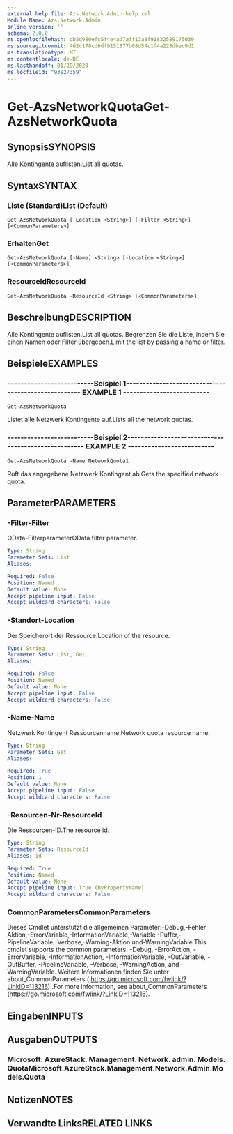 ```yaml
---
external help file: Azs.Network.Admin-help.xml
Module Name: Azs.Network.Admin
online version: ''
schema: 2.0.0
ms.openlocfilehash: cb5d980efc5f4e4ad7aff13a8f91832589175039
ms.sourcegitcommit: 4d2c178cd6df9151877b08d54c1f4a228dbec9d1
ms.translationtype: MT
ms.contentlocale: de-DE
ms.lasthandoff: 01/29/2020
ms.locfileid: "93827359"
---
```

# <span data-ttu-id="b9289-101">Get-AzsNetworkQuota</span><span class="sxs-lookup"><span data-stu-id="b9289-101">Get-AzsNetworkQuota</span></span>

## <span data-ttu-id="b9289-102">Synopsis</span><span class="sxs-lookup"><span data-stu-id="b9289-102">SYNOPSIS</span></span>
<span data-ttu-id="b9289-103">Alle Kontingente auflisten.</span><span class="sxs-lookup"><span data-stu-id="b9289-103">List all quotas.</span></span>

## <span data-ttu-id="b9289-104">Syntax</span><span class="sxs-lookup"><span data-stu-id="b9289-104">SYNTAX</span></span>

### <span data-ttu-id="b9289-105">Liste (Standard)</span><span class="sxs-lookup"><span data-stu-id="b9289-105">List (Default)</span></span>
```
Get-AzsNetworkQuota [-Location <String>] [-Filter <String>] [<CommonParameters>]
```

### <span data-ttu-id="b9289-106">Erhalten</span><span class="sxs-lookup"><span data-stu-id="b9289-106">Get</span></span>
```
Get-AzsNetworkQuota [-Name] <String> [-Location <String>] [<CommonParameters>]
```

### <span data-ttu-id="b9289-107">ResourceId</span><span class="sxs-lookup"><span data-stu-id="b9289-107">ResourceId</span></span>
```
Get-AzsNetworkQuota -ResourceId <String> [<CommonParameters>]
```

## <span data-ttu-id="b9289-108">Beschreibung</span><span class="sxs-lookup"><span data-stu-id="b9289-108">DESCRIPTION</span></span>
<span data-ttu-id="b9289-109">Alle Kontingente auflisten.</span><span class="sxs-lookup"><span data-stu-id="b9289-109">List all quotas.</span></span>
<span data-ttu-id="b9289-110">Begrenzen Sie die Liste, indem Sie einen Namen oder Filter übergeben.</span><span class="sxs-lookup"><span data-stu-id="b9289-110">Limit the list by passing a name or filter.</span></span>

## <span data-ttu-id="b9289-111">Beispiele</span><span class="sxs-lookup"><span data-stu-id="b9289-111">EXAMPLES</span></span>

### <span data-ttu-id="b9289-112">--------------------------Beispiel 1--------------------------</span><span class="sxs-lookup"><span data-stu-id="b9289-112">-------------------------- EXAMPLE 1 --------------------------</span></span>
```
Get-AzsNetworkQuota
```

<span data-ttu-id="b9289-113">Listet alle Netzwerk Kontingente auf.</span><span class="sxs-lookup"><span data-stu-id="b9289-113">Lists all the  network quotas.</span></span>

### <span data-ttu-id="b9289-114">--------------------------Beispiel 2--------------------------</span><span class="sxs-lookup"><span data-stu-id="b9289-114">-------------------------- EXAMPLE 2 --------------------------</span></span>
```
Get-AzsNetworkQuota -Name NetworkQuota1
```

<span data-ttu-id="b9289-115">Ruft das angegebene Netzwerk Kontingent ab.</span><span class="sxs-lookup"><span data-stu-id="b9289-115">Gets the specified network quota.</span></span>

## <span data-ttu-id="b9289-116">Parameter</span><span class="sxs-lookup"><span data-stu-id="b9289-116">PARAMETERS</span></span>

### <span data-ttu-id="b9289-117">-Filter</span><span class="sxs-lookup"><span data-stu-id="b9289-117">-Filter</span></span>
<span data-ttu-id="b9289-118">OData-Filterparameter</span><span class="sxs-lookup"><span data-stu-id="b9289-118">OData filter parameter.</span></span>

```yaml
Type: String
Parameter Sets: List
Aliases: 

Required: False
Position: Named
Default value: None
Accept pipeline input: False
Accept wildcard characters: False
```

### <span data-ttu-id="b9289-119">-Standort</span><span class="sxs-lookup"><span data-stu-id="b9289-119">-Location</span></span>
<span data-ttu-id="b9289-120">Der Speicherort der Ressource.</span><span class="sxs-lookup"><span data-stu-id="b9289-120">Location of the resource.</span></span>

```yaml
Type: String
Parameter Sets: List, Get
Aliases: 

Required: False
Position: Named
Default value: None
Accept pipeline input: False
Accept wildcard characters: False
```

### <span data-ttu-id="b9289-121">-Name</span><span class="sxs-lookup"><span data-stu-id="b9289-121">-Name</span></span>
<span data-ttu-id="b9289-122">Netzwerk Kontingent Ressourcenname.</span><span class="sxs-lookup"><span data-stu-id="b9289-122">Network quota resource name.</span></span>

```yaml
Type: String
Parameter Sets: Get
Aliases: 

Required: True
Position: 1
Default value: None
Accept pipeline input: False
Accept wildcard characters: False
```

### <span data-ttu-id="b9289-123">-Resourcen-Nr</span><span class="sxs-lookup"><span data-stu-id="b9289-123">-ResourceId</span></span>
<span data-ttu-id="b9289-124">Die Ressourcen-ID.</span><span class="sxs-lookup"><span data-stu-id="b9289-124">The resource id.</span></span>

```yaml
Type: String
Parameter Sets: ResourceId
Aliases: id

Required: True
Position: Named
Default value: None
Accept pipeline input: True (ByPropertyName)
Accept wildcard characters: False
```

### <span data-ttu-id="b9289-125">CommonParameters</span><span class="sxs-lookup"><span data-stu-id="b9289-125">CommonParameters</span></span>
<span data-ttu-id="b9289-126">Dieses Cmdlet unterstützt die allgemeinen Parameter:-Debug,-Fehler Aktion,-ErrorVariable,-InformationVariable,-Variable,-Puffer,-PipelineVariable,-Verbose,-Warning-Aktion und-WarningVariable.</span><span class="sxs-lookup"><span data-stu-id="b9289-126">This cmdlet supports the common parameters: -Debug, -ErrorAction, -ErrorVariable, -InformationAction, -InformationVariable, -OutVariable, -OutBuffer, -PipelineVariable, -Verbose, -WarningAction, and -WarningVariable.</span></span> <span data-ttu-id="b9289-127">Weitere Informationen finden Sie unter about_CommonParameters ( https://go.microsoft.com/fwlink/?LinkID=113216) .</span><span class="sxs-lookup"><span data-stu-id="b9289-127">For more information, see about_CommonParameters (https://go.microsoft.com/fwlink/?LinkID=113216).</span></span>

## <span data-ttu-id="b9289-128">Eingaben</span><span class="sxs-lookup"><span data-stu-id="b9289-128">INPUTS</span></span>

## <span data-ttu-id="b9289-129">Ausgaben</span><span class="sxs-lookup"><span data-stu-id="b9289-129">OUTPUTS</span></span>

### <span data-ttu-id="b9289-130">Microsoft. AzureStack. Management. Network. admin. Models. Quota</span><span class="sxs-lookup"><span data-stu-id="b9289-130">Microsoft.AzureStack.Management.Network.Admin.Models.Quota</span></span>

## <span data-ttu-id="b9289-131">Notizen</span><span class="sxs-lookup"><span data-stu-id="b9289-131">NOTES</span></span>

## <span data-ttu-id="b9289-132">Verwandte Links</span><span class="sxs-lookup"><span data-stu-id="b9289-132">RELATED LINKS</span></span>

